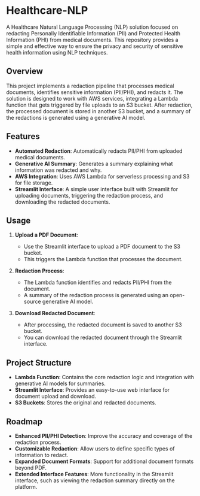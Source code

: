 # Healthcare-NLP

A Healthcare Natural Language Processing (NLP) solution focused on redacting Personally Identifiable Information (PII) and Protected Health Information (PHI) from medical documents. This repository provides a simple and effective way to ensure the privacy and security of sensitive health information using NLP techniques.

## Overview

This project implements a redaction pipeline that processes medical documents, identifies sensitive information (PII/PHI), and redacts it. The solution is designed to work with AWS services, integrating a Lambda function that gets triggered by file uploads to an S3 bucket. After redaction, the processed document is stored in another S3 bucket, and a summary of the redactions is generated using a generative AI model.

## Features

- **Automated Redaction**: Automatically redacts PII/PHI from uploaded medical documents.
- **Generative AI Summary**: Generates a summary explaining what information was redacted and why.
- **AWS Integration**: Uses AWS Lambda for serverless processing and S3 for file storage.
- **Streamlit Interface**: A simple user interface built with Streamlit for uploading documents, triggering the redaction process, and downloading the redacted documents.

## Usage

1. **Upload a PDF Document**:

   - Use the Streamlit interface to upload a PDF document to the S3 bucket.
   - This triggers the Lambda function that processes the document.

2. **Redaction Process**:

   - The Lambda function identifies and redacts PII/PHI from the document.
   - A summary of the redaction process is generated using an open-source generative AI model.

3. **Download Redacted Document**:
   - After processing, the redacted document is saved to another S3 bucket.
   - You can download the redacted document through the Streamlit interface.

## Project Structure

- **Lambda Function**: Contains the core redaction logic and integration with generative AI models for summaries.
- **Streamlit Interface**: Provides an easy-to-use web interface for document upload and download.
- **S3 Buckets**: Stores the original and redacted documents.

## Roadmap

- **Enhanced PII/PHI Detection**: Improve the accuracy and coverage of the redaction process.
- **Customizable Redaction**: Allow users to define specific types of information to redact.
- **Expanded Document Formats**: Support for additional document formats beyond PDF.
- **Extended Interface Features**: More functionality in the Streamlit interface, such as viewing the redaction summary directly on the platform.

